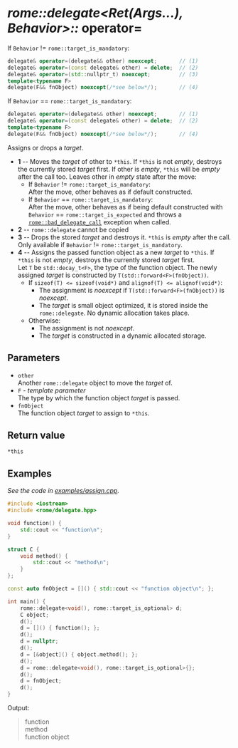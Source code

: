 # _rome::delegate<Ret(Args...), Behavior>::_ **operator=**

If `Behavior` != `rome::target_is_mandatory`:

```cpp
delegate& operator=(delegate&& other) noexcept;       // (1)
delegate& operator=(const delegate& other) = delete;  // (2)
delegate& operator=(std::nullptr_t) noexcept;         // (3)
template<typename F>
delegate(F&& fnObject) noexcept(/*see below*/);       // (4)
```

If `Behavior` == `rome::target_is_mandatory`:

```cpp
delegate& operator=(delegate&& other) noexcept;       // (1)
delegate& operator=(const delegate& other) = delete;  // (2)
template<typename F>
delegate(F&& fnObject) noexcept(/*see below*/);       // (4)
```

Assigns or drops a _target_.

- **1** -- Moves the _target_ of other to `*this`. If `*this` is not _empty_, destroys the currently stored _target_ first. If other is _empty_, `*this` will be _empty_ after the call too. Leaves other in _empty_ state after the move:
  - If `Behavior` != `rome::target_is_mandatory`:  
    After the move, other behaves as if default constructed.
  - If `Behavior` == `rome::target_is_mandatory`:  
    After the move, other behaves as if being default constructed with `Behavior` == `rome::target_is_expected` and throws a [`rome::bad_delegate_call`](delegate/bad_delegate_call.md) exception when called.
- **2** -- `rome::delegate` cannot be copied
- **3** -- Drops the stored _target_ and destroys it. `*this` is _empty_ after the call.  
  Only available if `Behavior` != `rome::target_is_mandatory`.
- **4** -- Assigns the passed function object as a new _target_ to `*this`. If `*this` is not _empty_, destroys the currently stored _target_ first.  
Let `T` be `std::decay_t<F>`, the type of the function object. The newly assigned _target_ is constructed by `T(std::forward<F>(fnObject))`.
  - If `sizeof(T) <= sizeof(void*)` and `alignof(T) <= alignof(void*)`:  
    - The assignment is _noexcept_ if `T(std::forward<F>(fnObject))` is _noexcept_.
    - The _target_ is small object optimized, it is stored inside the `rome::delegate`. No dynamic allocation takes place.
  - Otherwise:
    - The assignment is not _noexcept_.
    - The _target_ is constructed in a dynamic allocated storage.

## Parameters

- `other`  
  Another `rome::delegate` object to move the _target_ of.
- `F` - _template parameter_  
  The type by which the function object _target_ is passed.
- `fnObject`  
  The function object _target_ to assign to `*this`.

## Return value

`*this`

## Examples

_See the code in [examples/assign.cpp](../examples/assign.cpp)._

```cpp
#include <iostream>
#include <rome/delegate.hpp>

void function() {
    std::cout << "function\n";
}

struct C {
    void method() {
        std::cout << "method\n";
    }
};

const auto fnObject = []() { std::cout << "function object\n"; };

int main() {
    rome::delegate<void(), rome::target_is_optional> d;
    C object;
    d();
    d = []() { function(); };
    d();
    d = nullptr;
    d();
    d = [&object]() { object.method(); };
    d();
    d = rome::delegate<void(), rome::target_is_optional>{};
    d();
    d = fnObject;
    d();
}
```

Output:

> function  
> method  
> function object
